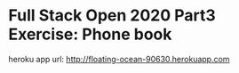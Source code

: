 # Full Stack Open 2020 Part3 Exercise: Phone book


heroku app url:
http://floating-ocean-90630.herokuapp.com
